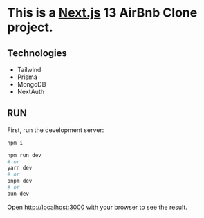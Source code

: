 # This is a [Next.js](https://nextjs.org/) 13 AirBnb Clone project.

## Technologies

- Tailwind
- Prisma
- MongoDB
- NextAuth

## RUN

First, run the development server:

```bash
npm i

npm run dev
# or
yarn dev
# or
pnpm dev
# or
bun dev
```

Open [http://localhost:3000](http://localhost:3000) with your browser to see the result.
